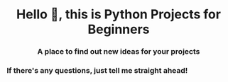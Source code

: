 <h1 align="center">Hello 👋, this is Python Projects for Beginners</h1>
<h3 align="center">A place to find out new ideas for your projects</h3>

<h3 align="left">If there's any questions, just tell me straight ahead!</h3>
<p align="left">
</p>

